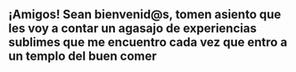 ## ¡Amigos! Sean bienvenid@s, tomen asiento que les voy a contar un agasajo de experiencias sublimes que me encuentro cada vez que entro a un templo del buen comer
